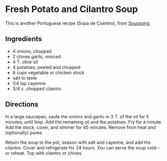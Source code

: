 # Fresh Potato and Cilantro Soup

This is another Portuguese recipe (Sopa de Coentro), from [Soupsong](http://www.soupsong.com/rpotato2.html).

## Ingredients

* 4 onions, chopped
* 2 cloves garlic, minced
* 4 T. olive oil
* 4 potatoes, peeled and chopped
* 6 cups vegetable or chicken stock
* salt to taste
* 1/4 tsp cayenne
* 3/4 c. chopped cilantro

## Directions

In a large saucepan, saute the onions and garlic in 3 T. of the oil for 5 minutes, until limp.  Add the remaining oil and the potatoes. Fry for a minute. Add the stock, cover, and simmer for 45 minutes. Remove from heat and (optionally) puree.

Return the soup to the pot, season with salt and cayenne, and add the cilantro. Cover and refrigerate for 24 hours. You can serve the soup cold--or reheat.  Top with cilantro or chives.
